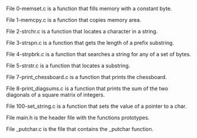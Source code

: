 File 0-memset.c is a function that fills memory with a constant byte.



File 1-memcpy.c is a function that copies memory area.



File 2-strchr.c is a function that locates a character in a string.



File 3-strspn.c is a function that gets the length of a prefix substring.



File 4-strpbrk.c is a function that searches a string for any of a set of bytes.



File 5-strstr.c is a function that locates a substring.



File 7-print_chessboard.c is a function that prints the chessboard.



File 8-print_diagsums.c is a function that prints the sum of the two diagonals of a square matrix of integers.



File 100-set_string.c is a function that sets the value of a pointer to a char.



File main.h is the header file with the functions prototypes.



File _putchar.c is the file that contains the _putchar function.

